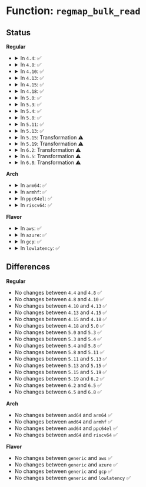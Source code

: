 # Function: <code>regmap_bulk_read</code>

## Status
<b>Regular</b>
<ul>
<li>
<details>
<summary>In <code>4.4</code>: ✅</summary>

```c
int regmap_bulk_read(struct regmap *map, unsigned int reg, void *val, size_t val_count);
```

**Collision:** Unique Global

**Inline:** No

**Transformation:** False

**Instances:**

```
In drivers/base/regmap/regmap.c (ffffffff81565ae0)
Location: drivers/base/regmap/regmap.c:2410
Inline: False
Direct callers:
  - drivers/base/regmap/regmap-irq.c:regmap_irq_thread
  - drivers/misc/bmp085.c:bmp085_update_raw_temperature
  - drivers/misc/bmp085.c:show_pressure
  - drivers/misc/bmp085.c:bmp085_probe
  - drivers/misc/bmp085.c:bmp085_probe
  - drivers/mfd/arizona-core.c:arizona_overclocked
  - drivers/mfd/wm8400-core.c:wm8400_block_read
  - drivers/mfd/wm831x-core.c:wm831x_bulk_read
  - drivers/mfd/twl-core.c:twl_i2c_read
  - drivers/mfd/lp8788.c:lp8788_read_multi_bytes
  - drivers/mfd/tps6586x.c:tps6586x_i2c_probe
```
**Symbols:**

```
ffffffff81565ae0-ffffffff81565db7: regmap_bulk_read (STB_GLOBAL)
```
</details>
</li>
<li>
<details>
<summary>In <code>4.8</code>: ✅</summary>

```c
int regmap_bulk_read(struct regmap *map, unsigned int reg, void *val, size_t val_count);
```

**Collision:** Unique Global

**Inline:** No

**Transformation:** False

**Instances:**

```
In drivers/base/regmap/regmap.c (ffffffff815ba570)
Location: drivers/base/regmap/regmap.c:2510
Inline: False
Direct callers:
  - drivers/base/regmap/regmap-irq.c:regmap_irq_thread
  - drivers/mfd/arizona-core.c:arizona_overclocked
  - drivers/mfd/wm8400-core.c:wm8400_block_read
  - drivers/mfd/wm831x-core.c:wm831x_bulk_read
  - drivers/mfd/twl-core.c:twl_i2c_read
  - drivers/mfd/lp8788.c:lp8788_read_multi_bytes
  - drivers/mfd/tps6586x.c:tps6586x_i2c_probe
```
**Symbols:**

```
ffffffff815ba570-ffffffff815ba869: regmap_bulk_read (STB_GLOBAL)
```
</details>
</li>
<li>
<details>
<summary>In <code>4.10</code>: ✅</summary>

```c
int regmap_bulk_read(struct regmap *map, unsigned int reg, void *val, size_t val_count);
```

**Collision:** Unique Global

**Inline:** No

**Transformation:** False

**Instances:**

```
In drivers/base/regmap/regmap.c (ffffffff815e9970)
Location: drivers/base/regmap/regmap.c:2548
Inline: False
Direct callers:
  - drivers/base/regmap/regmap-irq.c:regmap_irq_thread
  - drivers/mfd/arizona-core.c:arizona_overclocked
  - drivers/mfd/wm8400-core.c:wm8400_block_read
  - drivers/mfd/wm831x-core.c:wm831x_bulk_read
  - drivers/mfd/twl-core.c:twl_i2c_read
  - drivers/mfd/lp8788.c:lp8788_read_multi_bytes
  - drivers/mfd/tps6586x.c:tps6586x_i2c_probe
```
**Symbols:**

```
ffffffff815e9970-ffffffff815e9c69: regmap_bulk_read (STB_GLOBAL)
```
</details>
</li>
<li>
<details>
<summary>In <code>4.13</code>: ✅</summary>

```c
int regmap_bulk_read(struct regmap *map, unsigned int reg, void *val, size_t val_count);
```

**Collision:** Unique Global

**Inline:** No

**Transformation:** False

**Instances:**

```
In drivers/base/regmap/regmap.c (ffffffff815fe340)
Location: drivers/base/regmap/regmap.c:2553
Inline: False
Direct callers:
  - drivers/base/regmap/regmap-irq.c:regmap_irq_thread
  - drivers/mfd/arizona-core.c:arizona_overclocked
  - drivers/mfd/wm8400-core.c:wm8400_block_read
  - drivers/mfd/wm831x-core.c:wm831x_bulk_read
  - drivers/mfd/twl-core.c:twl_i2c_read
  - drivers/mfd/lp8788.c:lp8788_read_multi_bytes
  - drivers/mfd/tps6586x.c:tps6586x_i2c_probe
```
**Symbols:**

```
ffffffff815fe340-ffffffff815fe639: regmap_bulk_read (STB_GLOBAL)
```
</details>
</li>
<li>
<details>
<summary>In <code>4.15</code>: ✅</summary>

```c
int regmap_bulk_read(struct regmap *map, unsigned int reg, void *val, size_t val_count);
```

**Collision:** Unique Global

**Inline:** No

**Transformation:** False

**Instances:**

```
In drivers/base/regmap/regmap.c (ffffffff81666570)
Location: drivers/base/regmap/regmap.c:2632
Inline: False
Direct callers:
  - drivers/base/regmap/regmap-irq.c:regmap_irq_thread
  - drivers/mfd/arizona-core.c:arizona_overclocked
  - drivers/mfd/wm8400-core.c:wm8400_block_read
  - drivers/mfd/wm831x-core.c:wm831x_bulk_read
  - drivers/mfd/twl-core.c:twl_i2c_read
  - drivers/mfd/lp8788.c:lp8788_read_multi_bytes
  - drivers/mfd/tps6586x.c:tps6586x_i2c_probe
```
**Symbols:**

```
ffffffff81666570-ffffffff81666872: regmap_bulk_read (STB_GLOBAL)
```
</details>
</li>
<li>
<details>
<summary>In <code>4.18</code>: ✅</summary>

```c
int regmap_bulk_read(struct regmap *map, unsigned int reg, void *val, size_t val_count);
```

**Collision:** Unique Global

**Inline:** No

**Transformation:** False

**Instances:**

```
In drivers/base/regmap/regmap.c (ffffffff816a28e0)
Location: drivers/base/regmap/regmap.c:2635
Inline: False
Direct callers:
  - drivers/base/regmap/regmap-irq.c:regmap_irq_thread
  - drivers/mfd/arizona-core.c:arizona_overclocked
  - drivers/mfd/wm8400-core.c:wm8400_block_read
  - drivers/mfd/wm831x-core.c:wm831x_bulk_read
  - drivers/mfd/twl-core.c:twl_i2c_read
  - drivers/mfd/lp8788.c:lp8788_read_multi_bytes
  - drivers/mfd/tps6586x.c:tps6586x_i2c_probe
```
**Symbols:**

```
ffffffff816a28e0-ffffffff816a2adb: regmap_bulk_read (STB_GLOBAL)
```
</details>
</li>
<li>
<details>
<summary>In <code>5.0</code>: ✅</summary>

```c
int regmap_bulk_read(struct regmap *map, unsigned int reg, void *val, size_t val_count);
```

**Collision:** Unique Global

**Inline:** No

**Transformation:** False

**Instances:**

```
In drivers/base/regmap/regmap.c (ffffffff816c31e0)
Location: drivers/base/regmap/regmap.c:2795
Inline: False
Direct callers:
  - drivers/base/regmap/regmap-irq.c:regmap_irq_thread
  - drivers/mfd/arizona-core.c:arizona_overclocked
  - drivers/mfd/wm8400-core.c:wm8400_block_read
  - drivers/mfd/wm831x-core.c:wm831x_bulk_read
  - drivers/mfd/twl-core.c:twl_i2c_read
  - drivers/mfd/lp8788.c:lp8788_read_multi_bytes
  - drivers/mfd/tps6586x.c:tps6586x_i2c_probe
```
**Symbols:**

```
ffffffff816c31e0-ffffffff816c33db: regmap_bulk_read (STB_GLOBAL)
```
</details>
</li>
<li>
<details>
<summary>In <code>5.3</code>: ✅</summary>

```c
int regmap_bulk_read(struct regmap *map, unsigned int reg, void *val, size_t val_count);
```

**Collision:** Unique Global

**Inline:** No

**Transformation:** False

**Instances:**

```
In drivers/base/regmap/regmap.c (ffffffff816fe080)
Location: drivers/base/regmap/regmap.c:2792
Inline: False
Direct callers:
  - drivers/base/regmap/regmap-irq.c:regmap_irq_thread
  - drivers/mfd/arizona-core.c:arizona_overclocked
  - drivers/mfd/wm831x-core.c:wm831x_bulk_read
  - drivers/mfd/twl-core.c:twl_i2c_read
  - drivers/mfd/lp8788.c:lp8788_read_multi_bytes
  - drivers/mfd/tps6586x.c:tps6586x_i2c_probe
```
**Symbols:**

```
ffffffff816fe080-ffffffff816fe27b: regmap_bulk_read (STB_GLOBAL)
```
</details>
</li>
<li>
<details>
<summary>In <code>5.4</code>: ✅</summary>

```c
int regmap_bulk_read(struct regmap *map, unsigned int reg, void *val, size_t val_count);
```

**Collision:** Unique Global

**Inline:** No

**Transformation:** False

**Instances:**

```
In drivers/base/regmap/regmap.c (ffffffff817224a0)
Location: drivers/base/regmap/regmap.c:2799
Inline: False
Direct callers:
  - drivers/base/regmap/regmap-irq.c:regmap_irq_thread
  - drivers/mfd/arizona-core.c:arizona_overclocked
  - drivers/mfd/wm831x-core.c:wm831x_bulk_read
  - drivers/mfd/twl-core.c:twl_i2c_read
  - drivers/mfd/lp8788.c:lp8788_read_multi_bytes
  - drivers/mfd/tps6586x.c:tps6586x_i2c_probe
```
**Symbols:**

```
ffffffff817224a0-ffffffff8172269b: regmap_bulk_read (STB_GLOBAL)
```
</details>
</li>
<li>
<details>
<summary>In <code>5.8</code>: ✅</summary>

```c
int regmap_bulk_read(struct regmap *map, unsigned int reg, void *val, size_t val_count);
```

**Collision:** Unique Global

**Inline:** No

**Transformation:** False

**Instances:**

```
In drivers/base/regmap/regmap.c (ffffffff817de4c0)
Location: drivers/base/regmap/regmap.c:2794
Inline: False
Direct callers:
  - drivers/acpi/pmic/intel_pmic_xpower.c:intel_xpower_pmic_get_raw_temp
  - drivers/acpi/pmic/intel_pmic_chtdc_ti.c:chtdc_ti_pmic_get_raw_temp
  - drivers/base/regmap/regmap-irq.c:regmap_irq_thread
  - drivers/mfd/arizona-core.c:arizona_overclocked
  - drivers/mfd/wm831x-core.c:wm831x_bulk_read
  - drivers/mfd/twl-core.c:twl_i2c_read
  - drivers/mfd/lp8788.c:lp8788_read_multi_bytes
  - drivers/mfd/tps6586x.c:tps6586x_irq_init
  - drivers/mfd/tps6586x.c:tps6586x_irq
```
**Symbols:**

```
ffffffff817de4c0-ffffffff817de6f0: regmap_bulk_read (STB_GLOBAL)
```
</details>
</li>
<li>
<details>
<summary>In <code>5.11</code>: ✅</summary>

```c
int regmap_bulk_read(struct regmap *map, unsigned int reg, void *val, size_t val_count);
```

**Collision:** Unique Global

**Inline:** No

**Transformation:** False

**Instances:**

```
In drivers/base/regmap/regmap.c (ffffffff817f34e0)
Location: drivers/base/regmap/regmap.c:2951
Inline: False
Direct callers:
  - drivers/acpi/pmic/intel_pmic_xpower.c:intel_xpower_pmic_get_raw_temp
  - drivers/acpi/pmic/intel_pmic_chtdc_ti.c:chtdc_ti_pmic_get_raw_temp
  - drivers/base/regmap/regmap-irq.c:regmap_irq_thread
  - drivers/mfd/arizona-core.c:arizona_overclocked
  - drivers/mfd/wm831x-core.c:wm831x_bulk_read
  - drivers/mfd/twl-core.c:twl_i2c_read
  - drivers/mfd/lp8788.c:lp8788_read_multi_bytes
  - drivers/mfd/tps6586x.c:tps6586x_irq_init
  - drivers/mfd/tps6586x.c:tps6586x_irq
```
**Symbols:**

```
ffffffff817f34e0-ffffffff817f3710: regmap_bulk_read (STB_GLOBAL)
```
</details>
</li>
<li>
<details>
<summary>In <code>5.13</code>: ✅</summary>

```c
int regmap_bulk_read(struct regmap *map, unsigned int reg, void *val, size_t val_count);
```

**Collision:** Unique Global

**Inline:** No

**Transformation:** False

**Instances:**

```
In drivers/base/regmap/regmap.c (ffffffff817d7d60)
Location: drivers/base/regmap/regmap.c:2951
Inline: False
Direct callers:
  - drivers/acpi/pmic/intel_pmic_xpower.c:intel_xpower_pmic_get_raw_temp
  - drivers/acpi/pmic/intel_pmic_chtdc_ti.c:chtdc_ti_pmic_get_raw_temp
  - drivers/base/regmap/regmap-irq.c:regmap_irq_thread
  - drivers/mfd/arizona-core.c:arizona_overclocked
  - drivers/mfd/wm831x-core.c:wm831x_bulk_read
  - drivers/mfd/twl-core.c:twl_i2c_read
  - drivers/mfd/lp8788.c:lp8788_read_multi_bytes
  - drivers/mfd/tps6586x.c:tps6586x_i2c_probe
  - drivers/mfd/tps6586x.c:tps6586x_irq
```
**Symbols:**

```
ffffffff817d7d60-ffffffff817d7f90: regmap_bulk_read (STB_GLOBAL)
```
</details>
</li>
<li>
<details>
<summary>In <code>5.15</code>: Transformation ⚠️</summary>

```c
int regmap_bulk_read(struct regmap *map, unsigned int reg, void *val, size_t val_count);
```

**Collision:** Unique Global

**Inline:** No

**Transformation:** True

**Instances:**

```
In drivers/base/regmap/regmap.c (0)
Location: drivers/base/regmap/regmap.c:2992
Inline: False
Direct callers:
  - drivers/acpi/pmic/intel_pmic_xpower.c:intel_xpower_pmic_get_raw_temp
  - drivers/acpi/pmic/intel_pmic_chtdc_ti.c:chtdc_ti_pmic_get_raw_temp
  - drivers/base/regmap/regmap-irq.c:regmap_irq_thread
  - drivers/mfd/wm831x-core.c:wm831x_bulk_read
  - drivers/mfd/twl-core.c:twl_i2c_read
  - drivers/mfd/lp8788.c:lp8788_read_multi_bytes
  - drivers/mfd/tps6586x.c:tps6586x_i2c_probe
  - drivers/mfd/tps6586x.c:tps6586x_irq
```
**Symbols:**

```
ffffffff81d04b69-ffffffff81d04bab: regmap_bulk_read.cold (STB_LOCAL)
ffffffff81863440-ffffffff8186368a: regmap_bulk_read (STB_GLOBAL)
```
</details>
</li>
<li>
<details>
<summary>In <code>5.19</code>: Transformation ⚠️</summary>

```c
int regmap_bulk_read(struct regmap *map, unsigned int reg, void *val, size_t val_count);
```

**Collision:** Unique Global

**Inline:** No

**Transformation:** True

**Instances:**

```
In drivers/base/regmap/regmap.c (0)
Location: drivers/base/regmap/regmap.c:3009
Inline: False
Direct callers:
  - drivers/acpi/pmic/intel_pmic_xpower.c:intel_xpower_pmic_get_raw_temp
  - drivers/acpi/pmic/intel_pmic_chtdc_ti.c:chtdc_ti_pmic_get_raw_temp
  - drivers/base/regmap/regmap-irq.c:regmap_irq_thread
  - drivers/mfd/wm831x-core.c:wm831x_bulk_read
  - drivers/mfd/twl-core.c:twl_i2c_read
  - drivers/mfd/lp8788.c:lp8788_read_multi_bytes
  - drivers/mfd/tps6586x.c:tps6586x_i2c_probe
  - drivers/mfd/tps6586x.c:tps6586x_irq
```
**Symbols:**

```
ffffffff81ecd577-ffffffff81ecd5b6: regmap_bulk_read.cold (STB_LOCAL)
ffffffff819ab550-ffffffff819ab7e6: regmap_bulk_read (STB_GLOBAL)
```
</details>
</li>
<li>
<details>
<summary>In <code>6.2</code>: Transformation ⚠️</summary>

```c
int regmap_bulk_read(struct regmap *map, unsigned int reg, void *val, size_t val_count);
```

**Collision:** Unique Global

**Inline:** No

**Transformation:** True

**Instances:**

```
In drivers/base/regmap/regmap.c (0)
Location: drivers/base/regmap/regmap.c:3158
Inline: False
Direct callers:
  - drivers/acpi/pmic/intel_pmic_xpower.c:intel_xpower_pmic_get_raw_temp
  - drivers/acpi/pmic/intel_pmic_chtdc_ti.c:chtdc_ti_pmic_get_raw_temp
  - drivers/base/regmap/regmap-irq.c:regmap_irq_thread
  - drivers/mfd/wm831x-core.c:wm831x_bulk_read
  - drivers/mfd/twl-core.c:twl_i2c_read
  - drivers/mfd/lp8788.c:lp8788_read_multi_bytes
  - drivers/mfd/tps6586x.c:tps6586x_irq_init
  - drivers/mfd/tps6586x.c:tps6586x_irq
```
**Symbols:**

```
ffffffff8209926b-ffffffff820992ac: regmap_bulk_read.cold (STB_LOCAL)
ffffffff81b1e9e0-ffffffff81b1ece6: regmap_bulk_read (STB_GLOBAL)
```
</details>
</li>
<li>
<details>
<summary>In <code>6.5</code>: Transformation ⚠️</summary>

```c
int regmap_bulk_read(struct regmap *map, unsigned int reg, void *val, size_t val_count);
```

**Collision:** Unique Global

**Inline:** No

**Transformation:** True

**Instances:**

```
In drivers/base/regmap/regmap.c (0)
Location: drivers/base/regmap/regmap.c:3188
Inline: False
Direct callers:
  - drivers/acpi/pmic/intel_pmic_xpower.c:intel_xpower_pmic_get_raw_temp
  - drivers/acpi/pmic/intel_pmic_chtdc_ti.c:chtdc_ti_pmic_get_raw_temp
  - drivers/base/regmap/regmap-irq.c:regmap_irq_thread
  - drivers/mfd/wm831x-core.c:wm831x_bulk_read
  - drivers/mfd/twl-core.c:twl_i2c_read
  - drivers/mfd/lp8788.c:lp8788_read_multi_bytes
  - drivers/mfd/tps6586x.c:tps6586x_irq_init
  - drivers/mfd/tps6586x.c:tps6586x_irq
```
**Symbols:**

```
ffffffff8211a31d-ffffffff8211a35e: regmap_bulk_read.cold (STB_LOCAL)
ffffffff81b6dc30-ffffffff81b6deeb: regmap_bulk_read (STB_GLOBAL)
```
</details>
</li>
<li>
<details>
<summary>In <code>6.8</code>: Transformation ⚠️</summary>

```c
int regmap_bulk_read(struct regmap *map, unsigned int reg, void *val, size_t val_count);
```

**Collision:** Unique Global

**Inline:** No

**Transformation:** True

**Instances:**

```
In drivers/base/regmap/regmap.c (0)
Location: drivers/base/regmap/regmap.c:3076
Inline: False
Direct callers:
  - drivers/acpi/pmic/intel_pmic_xpower.c:intel_xpower_pmic_get_raw_temp
  - drivers/acpi/pmic/intel_pmic_chtdc_ti.c:chtdc_ti_pmic_get_raw_temp
  - drivers/base/regmap/regmap-irq.c:regmap_irq_thread
  - drivers/mfd/wm831x-core.c:wm831x_bulk_read
  - drivers/mfd/twl-core.c:twl_i2c_read
  - drivers/mfd/lp8788.c:lp8788_read_multi_bytes
  - drivers/mfd/tps6586x.c:tps6586x_irq_init
  - drivers/mfd/tps6586x.c:tps6586x_irq
```
**Symbols:**

```
ffffffff821f81a4-ffffffff821f81e5: regmap_bulk_read.cold (STB_LOCAL)
ffffffff81bc1840-ffffffff81bc1ae5: regmap_bulk_read (STB_GLOBAL)
```
</details>
</li>
</ul>
<b>Arch</b>
<ul>
<li>
<details>
<summary>In <code>arm64</code>: ✅</summary>

```c
int regmap_bulk_read(struct regmap *map, unsigned int reg, void *val, size_t val_count);
```

**Collision:** Unique Global

**Inline:** No

**Transformation:** False

**Instances:**

```
In drivers/base/regmap/regmap.c (ffff800010916d50)
Location: drivers/base/regmap/regmap.c:2799
Inline: False
Direct callers:
  - drivers/base/regmap/regmap-irq.c:regmap_irq_thread
  - drivers/mfd/arizona-core.c:arizona_overclocked
  - drivers/mfd/wm831x-core.c:wm831x_bulk_read
  - drivers/mfd/twl-core.c:twl_i2c_read
  - drivers/mfd/lp8788.c:lp8788_read_multi_bytes
  - drivers/mfd/tps6586x.c:tps6586x_i2c_probe
```
**Symbols:**

```
ffff800010916d50-ffff800010916f70: regmap_bulk_read (STB_GLOBAL)
```
</details>
</li>
<li>
<details>
<summary>In <code>armhf</code>: ✅</summary>

```c
int regmap_bulk_read(struct regmap *map, unsigned int reg, void *val, size_t val_count);
```

**Collision:** Unique Global

**Inline:** No

**Transformation:** False

**Instances:**

```
In drivers/base/regmap/regmap.c (c09fccc0)
Location: drivers/base/regmap/regmap.c:2799
Inline: False
Direct callers:
  - drivers/pinctrl/uniphier/pinctrl-uniphier-core.c:uniphier_pinctrl_suspend
  - drivers/base/regmap/regmap-irq.c:regmap_irq_thread
  - drivers/mfd/arizona-core.c:arizona_overclocked
  - drivers/mfd/wm831x-core.c:wm831x_bulk_read
  - drivers/mfd/twl-core.c:twl_i2c_read
  - drivers/mfd/lp8788.c:lp8788_read_multi_bytes
  - drivers/mfd/tps6586x.c:tps6586x_i2c_probe
```
**Symbols:**

```
c09fccc0-c09fce6c: regmap_bulk_read (STB_GLOBAL)
```
</details>
</li>
<li>
<details>
<summary>In <code>ppc64el</code>: ✅</summary>

```c
int regmap_bulk_read(struct regmap *map, unsigned int reg, void *val, size_t val_count);
```

**Collision:** Unique Global

**Inline:** No

**Transformation:** False

**Instances:**

```
In drivers/base/regmap/regmap.c (c0000000009b9a10)
Location: drivers/base/regmap/regmap.c:2799
Inline: False
Direct callers:
  - drivers/base/regmap/regmap-irq.c:regmap_irq_thread
  - drivers/mfd/arizona-core.c:arizona_overclocked
  - drivers/mfd/wm831x-core.c:wm831x_bulk_read
  - drivers/mfd/twl-core.c:twl_i2c_read
  - drivers/mfd/lp8788.c:lp8788_read_multi_bytes
  - drivers/mfd/tps6586x.c:tps6586x_i2c_probe
```
**Symbols:**

```
c0000000009b9a10-c0000000009b9cc8: regmap_bulk_read (STB_GLOBAL)
```
</details>
</li>
<li>
<details>
<summary>In <code>riscv64</code>: ✅</summary>

```c
int regmap_bulk_read(struct regmap *map, unsigned int reg, void *val, size_t val_count);
```

**Collision:** Unique Global

**Inline:** No

**Transformation:** False

**Instances:**

```
In drivers/base/regmap/regmap.c (ffffffe000597860)
Location: drivers/base/regmap/regmap.c:2799
Inline: False
Direct callers:
  - drivers/base/regmap/regmap-irq.c:regmap_irq_thread
  - drivers/mfd/arizona-core.c:arizona_overclocked
  - drivers/mfd/wm831x-core.c:wm831x_bulk_read
  - drivers/mfd/twl-core.c:twl_i2c_read
  - drivers/mfd/lp8788.c:lp8788_read_multi_bytes
  - drivers/mfd/tps6586x.c:tps6586x_i2c_probe
  - drivers/mfd/tps6586x.c:tps6586x_irq
```
**Symbols:**

```
ffffffe000597860-ffffffe0005979e6: regmap_bulk_read (STB_GLOBAL)
```
</details>
</li>
</ul>
<b>Flavor</b>
<ul>
<li>
<details>
<summary>In <code>aws</code>: ✅</summary>

```c
int regmap_bulk_read(struct regmap *map, unsigned int reg, void *val, size_t val_count);
```

**Collision:** Unique Global

**Inline:** No

**Transformation:** False

**Instances:**

```
In drivers/base/regmap/regmap.c (ffffffff816e87d0)
Location: drivers/base/regmap/regmap.c:2799
Inline: False
Direct callers:
  - drivers/base/regmap/regmap-irq.c:regmap_irq_thread
  - drivers/mfd/arizona-core.c:arizona_overclocked
  - drivers/mfd/wm831x-core.c:wm831x_bulk_read
```
**Symbols:**

```
ffffffff816e87d0-ffffffff816e89cb: regmap_bulk_read (STB_GLOBAL)
```
</details>
</li>
<li>
<details>
<summary>In <code>azure</code>: ✅</summary>

```c
int regmap_bulk_read(struct regmap *map, unsigned int reg, void *val, size_t val_count);
```

**Collision:** Unique Global

**Inline:** No

**Transformation:** False

**Instances:**

```
In drivers/base/regmap/regmap.c (ffffffff816c2e10)
Location: drivers/base/regmap/regmap.c:2799
Inline: False
Direct callers:
  - drivers/base/regmap/regmap-irq.c:regmap_irq_thread
  - drivers/mfd/arizona-core.c:arizona_overclocked
  - drivers/mfd/wm831x-core.c:wm831x_bulk_read
```
**Symbols:**

```
ffffffff816c2e10-ffffffff816c300b: regmap_bulk_read (STB_GLOBAL)
```
</details>
</li>
<li>
<details>
<summary>In <code>gcp</code>: ✅</summary>

```c
int regmap_bulk_read(struct regmap *map, unsigned int reg, void *val, size_t val_count);
```

**Collision:** Unique Global

**Inline:** No

**Transformation:** False

**Instances:**

```
In drivers/base/regmap/regmap.c (ffffffff81715960)
Location: drivers/base/regmap/regmap.c:2799
Inline: False
Direct callers:
  - drivers/base/regmap/regmap-irq.c:regmap_irq_thread
  - drivers/mfd/arizona-core.c:arizona_overclocked
  - drivers/mfd/wm831x-core.c:wm831x_bulk_read
  - drivers/mfd/twl-core.c:twl_i2c_read
  - drivers/mfd/lp8788.c:lp8788_read_multi_bytes
  - drivers/mfd/tps6586x.c:tps6586x_i2c_probe
```
**Symbols:**

```
ffffffff81715960-ffffffff81715b5b: regmap_bulk_read (STB_GLOBAL)
```
</details>
</li>
<li>
<details>
<summary>In <code>lowlatency</code>: ✅</summary>

```c
int regmap_bulk_read(struct regmap *map, unsigned int reg, void *val, size_t val_count);
```

**Collision:** Unique Global

**Inline:** No

**Transformation:** False

**Instances:**

```
In drivers/base/regmap/regmap.c (ffffffff81730c00)
Location: drivers/base/regmap/regmap.c:2799
Inline: False
Direct callers:
  - drivers/base/regmap/regmap-irq.c:regmap_irq_thread
  - drivers/mfd/arizona-core.c:arizona_overclocked
  - drivers/mfd/wm831x-core.c:wm831x_bulk_read
  - drivers/mfd/twl-core.c:twl_i2c_read
  - drivers/mfd/lp8788.c:lp8788_read_multi_bytes
  - drivers/mfd/tps6586x.c:tps6586x_i2c_probe
```
**Symbols:**

```
ffffffff81730c00-ffffffff81730dfb: regmap_bulk_read (STB_GLOBAL)
```
</details>
</li>
</ul>

## Differences
<b>Regular</b>
<ul>
<li>
No changes between <code>4.4</code> and <code>4.8</code> ✅
</li>
<li>
No changes between <code>4.8</code> and <code>4.10</code> ✅
</li>
<li>
No changes between <code>4.10</code> and <code>4.13</code> ✅
</li>
<li>
No changes between <code>4.13</code> and <code>4.15</code> ✅
</li>
<li>
No changes between <code>4.15</code> and <code>4.18</code> ✅
</li>
<li>
No changes between <code>4.18</code> and <code>5.0</code> ✅
</li>
<li>
No changes between <code>5.0</code> and <code>5.3</code> ✅
</li>
<li>
No changes between <code>5.3</code> and <code>5.4</code> ✅
</li>
<li>
No changes between <code>5.4</code> and <code>5.8</code> ✅
</li>
<li>
No changes between <code>5.8</code> and <code>5.11</code> ✅
</li>
<li>
No changes between <code>5.11</code> and <code>5.13</code> ✅
</li>
<li>
No changes between <code>5.13</code> and <code>5.15</code> ✅
</li>
<li>
No changes between <code>5.15</code> and <code>5.19</code> ✅
</li>
<li>
No changes between <code>5.19</code> and <code>6.2</code> ✅
</li>
<li>
No changes between <code>6.2</code> and <code>6.5</code> ✅
</li>
<li>
No changes between <code>6.5</code> and <code>6.8</code> ✅
</li>
</ul>
<b>Arch</b>
<ul>
<li>
No changes between <code>amd64</code> and <code>arm64</code> ✅
</li>
<li>
No changes between <code>amd64</code> and <code>armhf</code> ✅
</li>
<li>
No changes between <code>amd64</code> and <code>ppc64el</code> ✅
</li>
<li>
No changes between <code>amd64</code> and <code>riscv64</code> ✅
</li>
</ul>
<b>Flavor</b>
<ul>
<li>
No changes between <code>generic</code> and <code>aws</code> ✅
</li>
<li>
No changes between <code>generic</code> and <code>azure</code> ✅
</li>
<li>
No changes between <code>generic</code> and <code>gcp</code> ✅
</li>
<li>
No changes between <code>generic</code> and <code>lowlatency</code> ✅
</li>
</ul>
